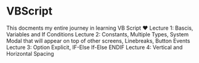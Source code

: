 # VBScript
This docments my entire journey in learning VB Script ❤
Lecture 1:          Bascis, Variables and If Conditions
Lecture 2:          Constants, Multiple Types, System Modal that will appear on top of other screens, Linebreaks, Button Events
Lecture 3:         Option Explicit, IF-Else If-Else ENDIF
Lecture 4:			Vertical and Horizontal Spacing